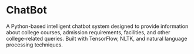 # ChatBot
A Python-based intelligent chatbot system designed to provide information about college courses, admission requirements, facilities, and other college-related queries. Built with TensorFlow, NLTK, and natural language processing techniques.
